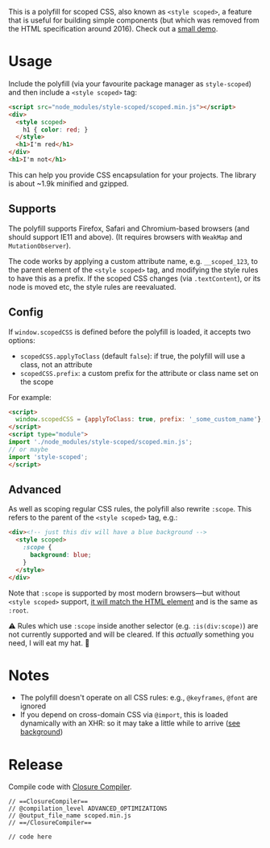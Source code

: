 This is a polyfill for scoped CSS, also known as `<style scoped>`, a feature that is useful for building simple components (but which was removed from the HTML specification around 2016).
Check out a [small demo](https://samthor.github.io/scoped/demo/test.html).

# Usage

Include the polyfill (via your favourite package manager as `style-scoped`) and then include a `<style scoped>` tag:

```html
<script src="node_modules/style-scoped/scoped.min.js"></script>
<div>
  <style scoped>
    h1 { color: red; }
  </style>
  <h1>I'm red</h1>
</div>
<h1>I'm not</h1>
```

This can help you provide CSS encapsulation for your projects.
The library is about ~1.9k minified and gzipped.

## Supports

The polyfill supports Firefox, Safari and Chromium-based browsers (and should support IE11 and above).
(It requires browsers with `WeakMap` and `MutationObserver`).

The code works by applying a custom attribute name, e.g. `__scoped_123`, to the parent element of the `<style scoped>` tag, and modifying the style rules to have this as a prefix.
If the scoped CSS changes (via `.textContent`), or its node is moved etc, the style rules are reevaluated.

## Config

If `window.scopedCSS` is defined before the polyfill is loaded, it accepts two options:

* `scopedCSS.applyToClass` (default `false`): if true, the polyfill will use a class, not an attribute
* `scopedCSS.prefix`: a custom prefix for the attribute or class name set on the scope

For example:

```html
<script>
  window.scopedCSS = {applyToClass: true, prefix: '_some_custom_name'};
</script>
<script type="module">
import './node_modules/style-scoped/scoped.min.js';
// or maybe
import 'style-scoped';
</script>
```

## Advanced

As well as scoping regular CSS rules, the polyfill also rewrite `:scope`.
This refers to the parent of the `<style scoped>` tag, e.g.:

```html
<div><!-- just this div will have a blue background -->
  <style scoped>
    :scope {
      background: blue;
    }
  </style>
</div>
```

Note that `:scope` is supported by most modern browsers—but without `<style scoped>` support, [it will match the HTML element](https://developer.mozilla.org/en-US/docs/Web/CSS/:scope) and is the same as `:root`.

⚠️ Rules which use `:scope` inside another selector (e.g. `:is(div:scope)`) are not currently supported and will be cleared.
If this _actually_ something you need, I will eat my hat. 🎩

# Notes

* The polyfill doesn't operate on all CSS rules: e.g., `@keyframes`, `@font` are ignored
* If you depend on cross-domain CSS via `@import`, this is loaded dynamically with an XHR: so it may take a little while to arrive ([see](https://github.com/samthor/scoped/issues/2) [background](https://github.com/samthor/scoped/issues/3))

# Release

Compile code with [Closure Compiler](https://closure-compiler.appspot.com/home).

```
// ==ClosureCompiler==
// @compilation_level ADVANCED_OPTIMIZATIONS
// @output_file_name scoped.min.js
// ==/ClosureCompiler==

// code here
```
